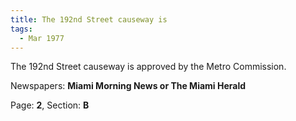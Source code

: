```yaml
---  
title: The 192nd Street causeway is  
tags:  
  - Mar 1977  
---  
```

  
The 192nd Street causeway is approved by the Metro Commission.  
  
Newspapers: **Miami Morning News or The Miami Herald**  
  
Page: **2**, Section: **B** 
